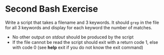 # Second Bash Exercise

Write a script that takes a filename and 3 keywords. It should
`grep` in the file for all 3 keywords and display for each keyword the number of
matches.

- No other output on *stdout* should be produced by the script
- If the file cannot be read the script should exit with a return code 1, else
with code 0 (see **help** exit if you do not know the exit command)


